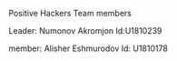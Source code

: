 Positive Hackers Team members

Leader: Numonov Akromjon
Id:U1810239

member: Alisher Eshmurodov
Id: U1810178 




